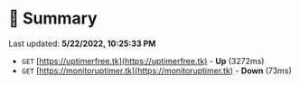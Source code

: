 # 📖 Summary
Last updated: **5/22/2022, 10:25:33 PM**

- `GET` [https://uptimerfree.tk](https://uptimerfree.tk) - **Up** (3272ms)
- `GET` [https://monitoruptimer.tk](https://monitoruptimer.tk) - **Down** (73ms)
